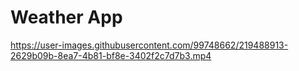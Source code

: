 # Weather App


https://user-images.githubusercontent.com/99748662/219488913-2629b09b-8ea7-4b81-bf8e-3402f2c7d7b3.mp4

